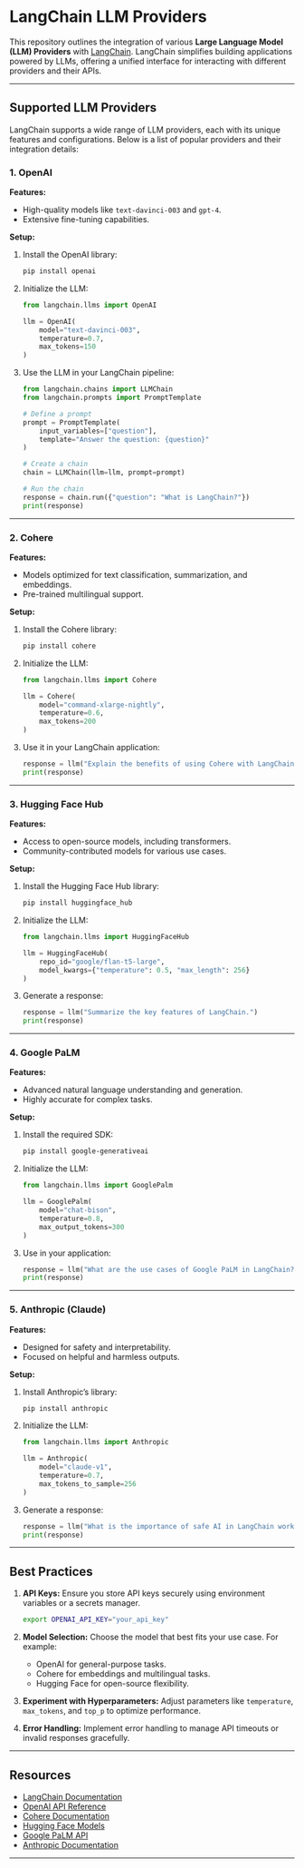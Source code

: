 # LangChain LLM Providers

This repository outlines the integration of various **Large Language Model (LLM) Providers** with [LangChain](https://www.langchain.com/). LangChain simplifies building applications powered by LLMs, offering a unified interface for interacting with different providers and their APIs.

---

## Supported LLM Providers

LangChain supports a wide range of LLM providers, each with its unique features and configurations. Below is a list of popular providers and their integration details:

### 1. OpenAI

**Features:**
- High-quality models like `text-davinci-003` and `gpt-4`.
- Extensive fine-tuning capabilities.

**Setup:**

1. Install the OpenAI library:
   ```bash
   pip install openai
   ```

2. Initialize the LLM:
   ```python
   from langchain.llms import OpenAI

   llm = OpenAI(
       model="text-davinci-003",
       temperature=0.7,
       max_tokens=150
   )
   ```

3. Use the LLM in your LangChain pipeline:
   ```python
   from langchain.chains import LLMChain
   from langchain.prompts import PromptTemplate

   # Define a prompt
   prompt = PromptTemplate(
       input_variables=["question"],
       template="Answer the question: {question}"
   )

   # Create a chain
   chain = LLMChain(llm=llm, prompt=prompt)

   # Run the chain
   response = chain.run({"question": "What is LangChain?"})
   print(response)
   ```

---

### 2. Cohere

**Features:**
- Models optimized for text classification, summarization, and embeddings.
- Pre-trained multilingual support.

**Setup:**

1. Install the Cohere library:
   ```bash
   pip install cohere
   ```

2. Initialize the LLM:
   ```python
   from langchain.llms import Cohere

   llm = Cohere(
       model="command-xlarge-nightly",
       temperature=0.6,
       max_tokens=200
   )
   ```

3. Use it in your LangChain application:
   ```python
   response = llm("Explain the benefits of using Cohere with LangChain.")
   print(response)
   ```

---

### 3. Hugging Face Hub

**Features:**
- Access to open-source models, including transformers.
- Community-contributed models for various use cases.

**Setup:**

1. Install the Hugging Face Hub library:
   ```bash
   pip install huggingface_hub
   ```

2. Initialize the LLM:
   ```python
   from langchain.llms import HuggingFaceHub

   llm = HuggingFaceHub(
       repo_id="google/flan-t5-large",
       model_kwargs={"temperature": 0.5, "max_length": 256}
   )
   ```

3. Generate a response:
   ```python
   response = llm("Summarize the key features of LangChain.")
   print(response)
   ```

---

### 4. Google PaLM

**Features:**
- Advanced natural language understanding and generation.
- Highly accurate for complex tasks.

**Setup:**

1. Install the required SDK:
   ```bash
   pip install google-generativeai
   ```

2. Initialize the LLM:
   ```python
   from langchain.llms import GooglePalm

   llm = GooglePalm(
       model="chat-bison",
       temperature=0.8,
       max_output_tokens=300
   )
   ```

3. Use in your application:
   ```python
   response = llm("What are the use cases of Google PaLM in LangChain?")
   print(response)
   ```

---

### 5. Anthropic (Claude)

**Features:**
- Designed for safety and interpretability.
- Focused on helpful and harmless outputs.

**Setup:**

1. Install Anthropic’s library:
   ```bash
   pip install anthropic
   ```

2. Initialize the LLM:
   ```python
   from langchain.llms import Anthropic

   llm = Anthropic(
       model="claude-v1",
       temperature=0.7,
       max_tokens_to_sample=256
   )
   ```

3. Generate a response:
   ```python
   response = llm("What is the importance of safe AI in LangChain workflows?")
   print(response)
   ```

---

## Best Practices

1. **API Keys:**
   Ensure you store API keys securely using environment variables or a secrets manager.
   ```bash
   export OPENAI_API_KEY="your_api_key"
   ```

2. **Model Selection:**
   Choose the model that best fits your use case. For example:
   - OpenAI for general-purpose tasks.
   - Cohere for embeddings and multilingual tasks.
   - Hugging Face for open-source flexibility.

3. **Experiment with Hyperparameters:**
   Adjust parameters like `temperature`, `max_tokens`, and `top_p` to optimize performance.

4. **Error Handling:**
   Implement error handling to manage API timeouts or invalid responses gracefully.

---

## Resources

- [LangChain Documentation](https://www.langchain.com/docs)
- [OpenAI API Reference](https://platform.openai.com/docs/)
- [Cohere Documentation](https://docs.cohere.ai/)
- [Hugging Face Models](https://huggingface.co/models)
- [Google PaLM API](https://developers.generativeai.google/)
- [Anthropic Documentation](https://www.anthropic.com/)

---

